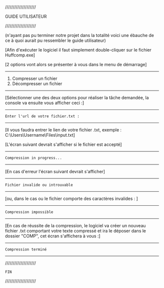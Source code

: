 ////////////////////

GUIDE UTILISATEUR

////////////////////

(n'ayant pas pu terminer notre projet dans la totalité voici une ébauche de ce à quoi aurait pu ressembler le guide utilisateur)

[Afin d'exécuter le logiciel il faut simplement double-cliquer sur le fichier Huffcomp.exe]

[2 options vont alors se présenter à vous dans le menu de démarrage]

----------------------------

1. Compresser un fichier 
2. Décompresser un fichier 

----------------------------

[Sélectionner une des deux options pour réaliser la tâche demandée, la console va ensuite vous afficher ceci :]

----------------------------------------------

	Enter l'url de votre fichier.txt :

----------------------------------------------

[Il vous faudra entrer le lien de votre fichier .txt, exemple : 
C:\Users\Username\Files\input.txt]

[L'écran suivant devrait s'afficher si le fichier est accepté]

----------------------------------------------

	Compression in progress...

----------------------------------------------

[En cas d'erreur l'écran suivant devrait s'afficher]

----------------------------------------------

	Fichier invalide ou introuvable 

---------------------------------------------- 

[ou, dans le cas ou le fichier comporte des caractères invalides : ]

----------------------------------------------

	Compression impossible
	
---------------------------------------------- 

[En cas de réussite de la compression, le logiciel va créer un nouveau fichier .txt comportant votre texte compressé et ira le déposer dans le dossier "COMP", cet écran s'affichera à vous :]

----------------------------------------------

	Compression terminé 
	
----------------------------------------------

////////////////////

	FIN

////////////////////





